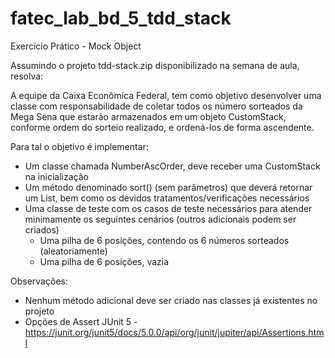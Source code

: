 # fatec_lab_bd_5_tdd_stack

Exercício Prático - Mock Object

Assumindo o projeto tdd-stack.zip disponibilizado na semana de aula, resolva:

A equipe da Caixa Econômica Federal, tem como objetivo desenvolver uma classe com responsabilidade de coletar todos os número sorteados da Mega Sena que estarão armazenados em um objeto CustomStack, conforme ordem do sorteio realizado, e ordená-los de forma ascendente.

Para tal o objetivo é implementar:

- Um classe chamada NumberAscOrder, deve receber uma CustomStack na inicialização
- Um método denominado sort() (sem parâmetros) que deverá retornar um List<E extends Number>, bem como os devidos tratamentos/verificações necessários
- Uma classe de teste com os casos de teste necessários para atender minimamente os seguintes cenários (outros adicionais podem ser criados)
  - Uma pilha de 6 posições, contendo os 6 números sorteados (aleatoriamente)
  - Uma pilha de 6 posições, vazia

Observações:

- Nenhum método adicional deve ser criado nas classes já existentes no projeto
- Opções de Assert JUnit 5 - https://junit.org/junit5/docs/5.0.0/api/org/junit/jupiter/api/Assertions.html
